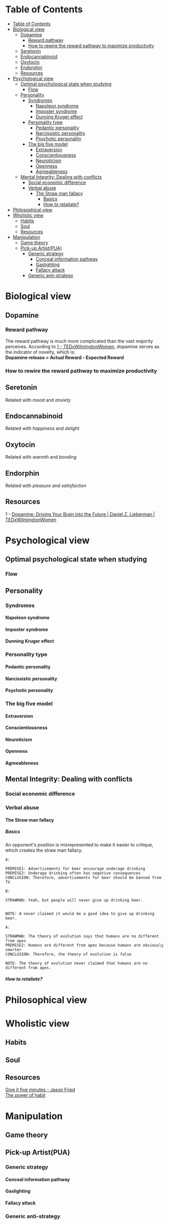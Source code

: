 # Table of Contents
- [Table of Contents](#table-of-contents)
- [Biological view](#biological-view)
  - [Dopamine](#dopamine)
    - [Reward pathway](#reward-pathway)
    - [How to rewire the reward pathway to maximize productivity](#how-to-rewire-the-reward-pathway-to-maximize-productivity)
  - [Seretonin](#seretonin)
  - [Endocannabinoid](#endocannabinoid)
  - [Oxytocin](#oxytocin)
  - [Endorphin](#endorphin)
  - [Resources](#resources)
- [Psychological view](#psychological-view)
  - [Optimal psychological state when studying](#optimal-psychological-state-when-studying)
    - [Flow](#flow)
  - [Personality](#personality)
    - [Syndromes](#syndromes)
      - [Napoleon syndrome](#napoleon-syndrome)
      - [Imposter syndrome](#imposter-syndrome)
      - [Dunning Kruger effect](#dunning-kruger-effect)
    - [Personality type](#personality-type)
      - [Pedantic personality](#pedantic-personality)
      - [Narcissistic personality](#narcissistic-personality)
      - [Psychotic personality](#psychotic-personality)
    - [The big five model](#the-big-five-model)
      - [Extraversion](#extraversion)
      - [Conscientiousness](#conscientiousness)
      - [Neuroticism](#neuroticism)
      - [Openness](#openness)
      - [Agreeableness](#agreeableness)
  - [Mental Integrity: Dealing with conflicts](#mental-integrity-dealing-with-conflicts)
    - [Social economic difference](#social-economic-difference)
    - [Verbal abuse](#verbal-abuse)
      - [The Straw man fallacy](#the-straw-man-fallacy)
        - [Basics](#basics)
        - [How to retaliate?](#how-to-retaliate)
- [Philosophical view](#philosophical-view)
- [Wholistic view](#wholistic-view)
  - [Habits](#habits)
  - [Soul](#soul)
  - [Resources](#resources-1)
- [Manipulation](#manipulation)
  - [Game theory](#game-theory)
  - [Pick-up Artist(PUA)](#pick-up-artistpua)
    - [Generic strategy](#generic-strategy)
      - [Conceal information pathway](#conceal-information-pathway)
      - [Gaslighting](#gaslighting)
      - [Fallacy attack](#fallacy-attack)
    - [Generic anti-strategy](#generic-anti-strategy)
# Biological view
## Dopamine
### Reward pathway
The reward pathway is much more complicated than the vast majority perceives.
According to [1 - TEDxWilmingtonWomen](#resources), dopamine serves as the indicator of novelty, which is:  
**Dopamine release = Actual Reward - Expected Reward**



### How to rewire the reward pathway to maximize productivity

## Seretonin
Related with *mood* and *anxiety*

## Endocannabinoid
Related with *happiness* and *delight*

## Oxytocin
Related with *warmth* and *bonding*

## Endorphin
Related with *pleasure* and *satisfaction*

## Resources
1 - [Dopamine: Driving Your Brain into the Future | Daniel Z. Lieberman | TEDxWilmingtonWomen](https://www.youtube.com/watch?v=sj6R1Tcjsl8)

# Psychological view
## Optimal psychological state when studying
### Flow
## Personality
### Syndromes
#### Napoleon syndrome
#### Imposter syndrome
#### Dunning Kruger effect
### Personality type
#### Pedantic personality 
#### Narcissistic personality
#### Psychotic personality
### The big five model
#### Extraversion
#### Conscientiousness
#### Neuroticism
#### Openness
#### Agreeableness

## Mental Integrity: Dealing with conflicts
### Social economic difference
### Verbal abuse
#### The Straw man fallacy
##### Basics
An opponent's position is misrepresented to make it easier to critique, which creates the straw man fallacy.
```
A:

PREMISE1: Advertisements for beer encourage underage drinking
PREMISE2: Underage drinking often has negative consequences
CONCLUSION: Therefore, advertisements for beer should be banned from TV

B:

STRAWMAN: Yeah, but people will never give up drinking beer.


NOTE: A never claimed it would be a good idea to give up drinking beer. 
```

```
A:

STRAWMAN: The theory of evolution says that humans are no different from apes
PREMISE2: Humans are different from apes because humans are obviously smarter
CONCLUSION: Therefore, the theory of evolution is false

NOTE: The theory of evolution never claimed that humans are no different from apes. 
```
##### How to retaliate?

# Philosophical view

# Wholistic view
## Habits 
## Soul
## Resources
[Give it five minutes - Jason Fried](https://signalvnoise.com/posts/3124-give-it-five-minutes?ck_subscriber_id=849508356)  
[The power of habit](https://www.amazon.com/Power-Habit-What-Life-Business/dp/081298160X)

# Manipulation
## Game theory
## Pick-up Artist(PUA)
### Generic strategy
#### Conceal information pathway
#### Gaslighting
#### Fallacy attack
### Generic anti-strategy